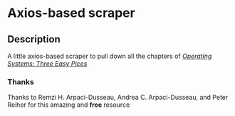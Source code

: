# Axios-based scraper

## Description
A little axios-based scraper to pull down all the chapters of [*Operating Systems: Three Easy Pices*](http://pages.cs.wisc.edu/~remzi/OSTEP/)


### Thanks
Thanks to Remzi H. Arpaci-Dusseau, Andrea C. Arpaci-Dusseau, and Peter Reiher for this amazing and **free** resource



